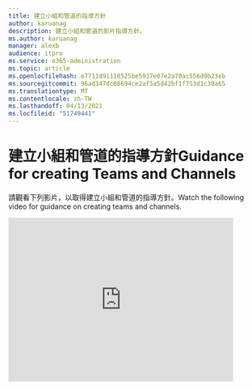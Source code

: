 ```yaml
---
title: 建立小組和管道的指導方針
author: karuanag
description: 建立小組和管道的影片指導方針。
ms.author: karuanag
manager: alexb
audience: itpro
ms.service: o365-administration
ms.topic: article
ms.openlocfilehash: e7711d91118525be5937e07e2a70ac556d9b23eb
ms.sourcegitcommit: 96ad347dc08694ce2af5a5d42bf1f753d1c30a65
ms.translationtype: MT
ms.contentlocale: zh-TW
ms.lasthandoff: 04/13/2021
ms.locfileid: "51749441"
---
```

# <a name="guidance-for-creating-teams-and-channels"></a><span data-ttu-id="daff7-103">建立小組和管道的指導方針</span><span class="sxs-lookup"><span data-stu-id="daff7-103">Guidance for creating Teams and Channels</span></span>
<span data-ttu-id="daff7-104">請觀看下列影片，以取得建立小組和管道的指導方針。</span><span class="sxs-lookup"><span data-stu-id="daff7-104">Watch the following video for guidance on creating teams and channels.</span></span>
<iframe width="445" height="324" src="https://www.youtube.com/embed/hjJWtoaRJeE?rel=0" frameborder="0" allow="autoplay; encrypted-media" allowfullscreen></iframe>
